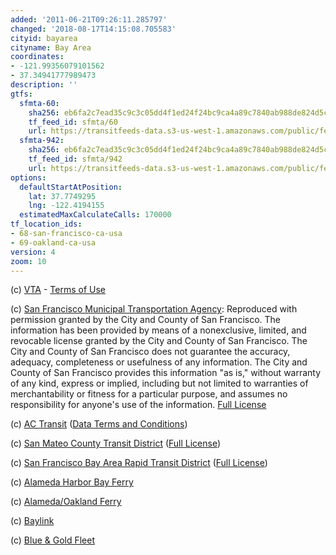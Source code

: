 ```yaml
---
added: '2011-06-21T09:26:11.285797'
changed: '2018-08-17T14:15:08.705583'
cityid: bayarea
cityname: Bay Area
coordinates:
- -121.99356079101562
- 37.34941777989473
description: ''
gtfs:
  sfmta-60:
    sha256: eb6fa2c7ead35c9c3c05dd4f1ed24f24bc9ca4a89c7840ab988de824d5cb1208
    tf_feed_id: sfmta/60
    url: https://transitfeeds-data.s3-us-west-1.amazonaws.com/public/feeds/sfmta/60/20180815/gtfs.zip
  sfmta-942:
    sha256: eb6fa2c7ead35c9c3c05dd4f1ed24f24bc9ca4a89c7840ab988de824d5cb1208
    tf_feed_id: sfmta/942
    url: https://transitfeeds-data.s3-us-west-1.amazonaws.com/public/feeds/sfmta/942/20180815/gtfs.zip
options:
  defaultStartAtPosition:
    lat: 37.7749295
    lng: -122.4194155
  estimatedMaxCalculateCalls: 170000
tf_location_ids:
- 68-san-francisco-ca-usa
- 69-oakland-ca-usa
version: 4
zoom: 10
---
```


(c) [VTA](http://www.vta.org/) - [Terms of Use](http://www.vta.org/dev/tou/)

(c) [San Francisco Municipal Transportation Agency](http://www.sfmta.com/): Reproduced with permission granted by the City and County of San Francisco. The information has been provided by means of a nonexclusive, limited, and revocable license granted by the City and County of San Francisco. The City and County of San Francisco does not guarantee the accuracy, adequacy, completeness or usefulness of any information. The City and County of San Francisco provides this information "as is," without warranty of any kind, express or implied, including but not limited to warranties of merchantability or fitness for a particular purpose, and assumes no responsibility for anyone's use of the information. [Full License](http://www.sfmta.com/cms/asite/transitdata.htm)

(c) [AC Transit](http://www.actransit.org/) ([Data Terms and Conditions](http://www.actransit.org/data-terms-and-conditions/))

(c) [San Mateo County Transit District](http://www.smctd.com/) ([Full License](http://www.smctd.com/dla.html))

(c) [San Francisco Bay Area Rapid Transit District](http://www.bart.gov/) ([Full License](http://www.bart.gov/dev/schedules/license.htm))

(c) [Alameda Harbor Bay Ferry](http://www.alamedaharborbayferry.com/)

(c) [Alameda/Oakland Ferry](http://www.eastbayferry.com/)

(c) [Baylink](http://www.baylinkferry.com/)

(c) [Blue & Gold Fleet](http://www.blueandgoldfleet.com/)
